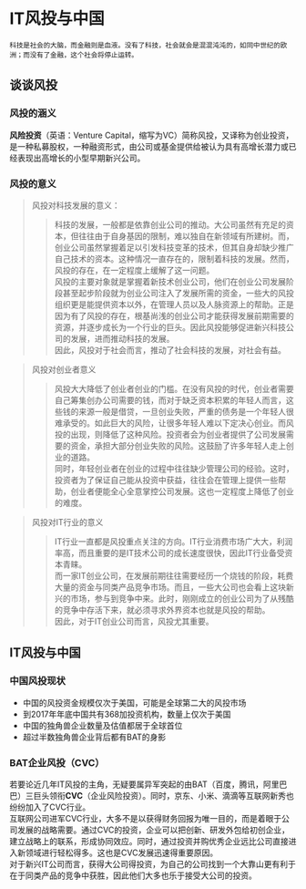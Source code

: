 # IT风投与中国
    科技是社会的大脑，而金融则是血液。没有了科技，社会就会是混混沌沌的，如同中世纪的欧洲；而没有了金融，这个社会将停止运转。
## 谈谈风投

### 风投的涵义
**风险投资**（英语：Venture Capital，缩写为VC）简称风投，又译称为创业投资，是一种私募股权，一种融资形式，由公司或基金提供给被认为具有高增长潜力或已经表现出高增长的小型早期新兴公司。

### 风投的意义
> 风投对科技发展的意义：
>> 科技的发展，一般都是依靠创业公司的推动。大公司虽然有充足的资本，但往往由于自身基因的限制，难以独自在新领域有所建树。而，创业公司虽然掌握着足以引发科技变革的技术，但其自身却缺少推广自己技术的资本。这种情况一直存在的，限制着科技的发展。然而，风投的存在，在一定程度上缓解了这一问题。  
风投的主要对象就是掌握着新技术创业公司，他们在创业公司发展阶段甚至起步阶段就为创业公司注入了发展所需的资金，一些大的风投组织更是能提供资本以外，在管理人员以及人脉资源上的帮助。正是因为有了风投的存在，根基尚浅的创业公司才能获得发展前期需要的资源，并逐步成长为一个行业的巨头。因此风投能够促进新兴科技公司的发展，进而推动科技的发展。  
因此，风投对于社会而言，推动了社会科技的发展，对社会有益。

> 风投对创业者意义
>>  风投大大降低了创业者创业的门槛。在没有风投的时代，创业者需要自己筹集创办公司需要的钱，而对于缺乏资本积累的年轻人而言，这些钱的来源一般是借贷，一旦创业失败，严重的债务是一个年轻人很难承受的。如此巨大的风险，让很多年轻人难以下定决心创业。而风投的出现，则降低了这种风险。投资者会为创业者提供了公司发展需要的资金，承担大部分创业失败的风险。这鼓励了许多年轻人走上创业的道路。  
同时，年轻创业者在创业的过程中往往缺少管理公司的经验。这时，投资者为了保证自己能从投资中获益，往往会在管理上提供一些帮助，创业者便能全心全意掌控公司发展。这也一定程度上降低了创业的难度。  

> 风投对IT行业的意义
>> IT行业一直都是风投重点关注的方向。IT行业消费市场广大大，利润率高，而且重要的是IT技术公司的成长速度很快，因此IT行业备受资本青睐。  
而一家IT创业公司，在发展前期往往需要经历一个烧钱的阶段，耗费大量的资金与同类产品竞争市场。而且，一些大公司也会看上这块新兴的市场，参与到竞争中来。此时，刚刚成立的创业公司为了从残酷的竞争中存活下来，就必须寻求外界资本也就是风投的帮助。  
因此，对于IT创业公司而言，风投尤其重要。

## IT风投与中国
### 中国风投现状
- 中国的风投资金规模仅次于美国，可能是全球第二大的风投市场
- 到2017年年底中国共有368加投资机构，数量上仅次于美国
- 中国的独角兽企业数量及估值都居于全球首位
- 超过半数独角兽企业背后都有BAT的身影

### BAT企业风投（CVC）
若要论近几年IT风投的主角，无疑要属异军突起的由BAT（百度，腾讯，阿里巴巴）三巨头领衔**CVC**（企业风险投资）。同时，京东、小米、滴滴等互联网新秀也纷纷加入了CVC行业。  
互联网公司进军CVC行业，大多不是以获得财务回报为唯一目的，而是着眼于公司发展的战略需要。通过CVC的投资，企业可以把创新、研发外包给初创企业，建立战略上的联系，形成协同效应。同时，通过投资并购优秀企业远比公司直接进入新领域进行轻松得多。这也是CVC发展迅速得重要原因。  
对于新兴IT公司而言，获得大公司得投资，为自己的公司找到一个大靠山更有利于在于同类产品的竞争中获胜，因此他们大多也乐于接受大公司的投资。